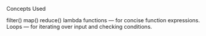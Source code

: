 Concepts Used

filter()
map()
reduce()
lambda functions — for concise function expressions.
Loops — for iterating over input and checking conditions.
